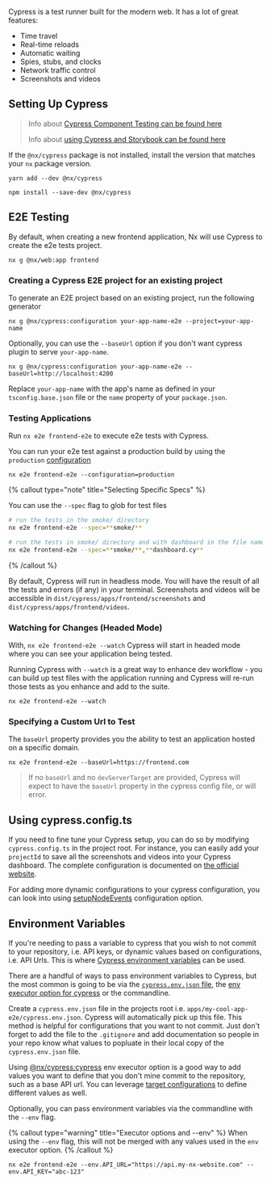 Cypress is a test runner built for the modern web. It has a lot of great features:

- Time travel
- Real-time reloads
- Automatic waiting
- Spies, stubs, and clocks
- Network traffic control
- Screenshots and videos

## Setting Up Cypress

> Info about [Cypress Component Testing can be found here](/packages/cypress/documents/cypress-component-testing)
>
> Info about [using Cypress and Storybook can be found here](/packages/storybook/documents/overview-react#cypress-tests-for-storiesbook)

If the `@nx/cypress` package is not installed, install the version that matches your `nx` package version.

```shell
yarn add --dev @nx/cypress
```

```shell
npm install --save-dev @nx/cypress
```

## E2E Testing

By default, when creating a new frontend application, Nx will use Cypress to create the e2e tests project.

```shell
nx g @nx/web:app frontend
```

### Creating a Cypress E2E project for an existing project

To generate an E2E project based on an existing project, run the following generator

```shell
nx g @nx/cypress:configuration your-app-name-e2e --project=your-app-name
```

Optionally, you can use the `--baseUrl` option if you don't want cypress plugin to serve `your-app-name`.

```shell
nx g @nx/cypress:configuration your-app-name-e2e --baseUrl=http://localhost:4200
```

Replace `your-app-name` with the app's name as defined in your `tsconfig.base.json` file or the `name` property of your `package.json`.

### Testing Applications

Run `nx e2e frontend-e2e` to execute e2e tests with Cypress.

You can run your e2e test against a production build by using the `production` [configuration](https://nx.dev/plugin-features/use-task-executors#use-executor-configurations)

```shell
nx e2e frontend-e2e --configuration=production
```

{% callout type="note" title="Selecting Specific Specs" %}

You can use the `--spec` flag to glob for test files

```bash
# run the tests in the smoke/ directory
nx e2e frontend-e2e --spec=**smoke/**

# run the tests in smoke/ directory and with dashboard in the file name
nx e2e frontend-e2e --spec=**smoke/**,**dashboard.cy**
```

{% /callout %}

By default, Cypress will run in headless mode. You will have the result of all the tests and errors (if any) in your
terminal. Screenshots and videos will be accessible in `dist/cypress/apps/frontend/screenshots` and `dist/cypress/apps/frontend/videos`.

### Watching for Changes (Headed Mode)

With, `nx e2e frontend-e2e --watch` Cypress will start in headed mode where you can see your application being tested.

Running Cypress with `--watch` is a great way to enhance dev workflow - you can build up test files with the application
running and Cypress will re-run those tests as you enhance and add to the suite.

```shell
nx e2e frontend-e2e --watch
```

### Specifying a Custom Url to Test

The `baseUrl` property provides you the ability to test an application hosted on a specific domain.

```shell
nx e2e frontend-e2e --baseUrl=https://frontend.com
```

> If no `baseUrl` and no `devServerTarget` are provided, Cypress will expect to have the `baseUrl` property in
> the cypress config file, or will error.

## Using cypress.config.ts

If you need to fine tune your Cypress setup, you can do so by modifying `cypress.config.ts` in the project root. For
instance,
you can easily add your `projectId` to save all the screenshots and videos into your Cypress dashboard. The complete
configuration is documented
on [the official website](https://docs.cypress.io/guides/references/configuration.html#Options).

For adding more dynamic configurations to your cypress configuration, you can look into using [setupNodeEvents](https://docs.cypress.io/api/plugins/browser-launch-api#Syntax) configuration option.

## Environment Variables

If you're needing to pass a variable to cypress that you wish to not commit to your repository, i.e. API keys, or dynamic values based on configurations, i.e. API Urls. This is where [Cypress environment variables](https://docs.cypress.io/guides/guides/environment-variables) can be used.

There are a handful of ways to pass environment variables to Cypress, but the most common is going to be via the [`cypress.env.json` file](https://docs.cypress.io/guides/guides/environment-variables#Option-1-configuration-file), the [env executor option for cypress](https://nx.dev/packages/cypress/executors/cypress#env) or the commandline.

Create a `cypress.env.json` file in the projects root i.e. `apps/my-cool-app-e2e/cypress.env.json`. Cypress will automatically pick up this file. This method is helpful for configurations that you want to not commit. Just don't forget to add the file to the `.gitignore` and add documentation so people in your repo know what values to popluate in their local copy of the `cypress.env.json` file.

Using [@nx/cypress:cypress](/packages/cypress/executors/cypress) env executor option is a good way to add values you want to define that you don't mine commit to the repository, such as a base API url. You can leverage [target configurations](/reference/project-configuration#targets) to define different values as well.

Optionally, you can pass environment variables via the commandline with the `--env` flag.

{% callout type="warning" title="Executor options and --env" %}
When using the `--env` flag, this will not be merged with any values used in the `env` executor option.
{% /callout %}

```shell
nx e2e frontend-e2e --env.API_URL="https://api.my-nx-website.com" --env.API_KEY="abc-123"
```
